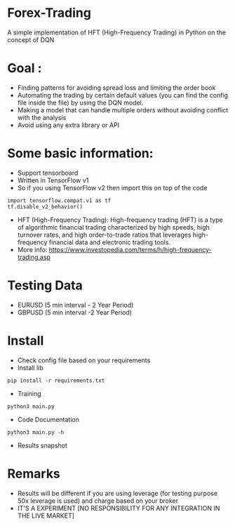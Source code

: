 # Forex-Trading
A simple implementation of HFT (High-Frequency Trading) in Python on the concept of DQN 

# Goal : 
* Finding patterns for avoiding spread loss and limiting the order book
* Automating the trading by certain default values (you can find the config file inside the file) by using the DQN model.
* Making a model that can handle multiple orders without avoiding conflict with the analysis
* Avoid using any extra library or API

# Some basic information:
* Support tensorboard 
* Written in TensorFlow v1 
* So if you using TensorFlow v2 then import this on top of the code 

```
import tensorflow.compat.v1 as tf
tf.disable_v2_behavior()
```

* HFT (High-Frequency Trading): High-frequency trading (HFT) is a type of algorithmic financial trading characterized by high speeds, high turnover rates, and high order-to-trade ratios that leverages high-frequency financial data and electronic trading tools. 
* More info: https://www.investopedia.com/terms/h/high-frequency-trading.asp

# Testing Data
* EURUSD (5 min interval - 2 Year Period)
* GBPUSD (5 min interval -2 Year Period)

# Install
* Check config file based on your requirements
* Install lib
```
pip install -r requirements.txt
```
* Training
```
python3 main.py
```
* Code Documentation
```
python3 main.py -h
```
* Results snapshot



# Remarks
* Results will be different if you are using leverage (for testing purpose 50x leverage is used) and charge based on your broker
* IT'S A EXPERIMENT [NO RESPONSIBILITY FOR ANY INTEGRATION IN THE LIVE MARKET]
